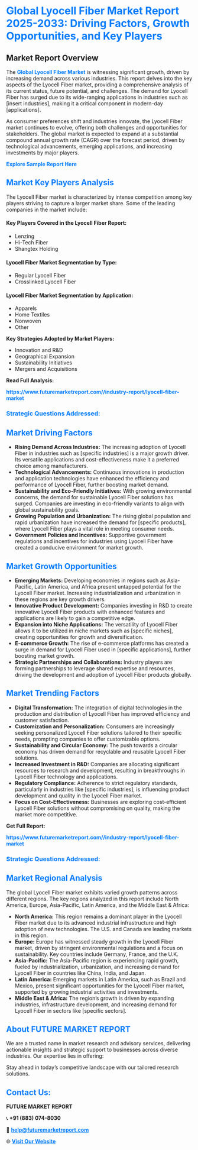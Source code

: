 <h1 style="color: #007BFF;">Global Lyocell Fiber Market Report 2025-2033: Driving Factors, Growth Opportunities, and Key Players</h1>

<section id="overview">
<h2>Market Report Overview</h2>
<p>The <a href="https://www.futuremarketreport.com//industry-report/lyocell-fiber-market" style="color: #007BFF; text-decoration: none;"><strong>Global Lyocell Fiber Market</strong></a> is witnessing significant growth, driven by increasing demand across various industries. This report delves into the key aspects of the Lyocell Fiber market, providing a comprehensive analysis of its current status, future potential, and challenges. The demand for Lyocell Fiber has surged due to its wide-ranging applications in industries such as [insert industries], making it a critical component in modern-day [applications].</p>
<p>As consumer preferences shift and industries innovate, the Lyocell Fiber market continues to evolve, offering both challenges and opportunities for stakeholders. The global market is expected to expand at a substantial compound annual growth rate (CAGR) over the forecast period, driven by technological advancements, emerging applications, and increasing investments by major players.</p>
</section>

<section id="overview">
<p><a href="https://www.futuremarketreport.com//request-sample/reportId=58920" style="color: #007BFF; text-decoration: none;"><strong>Explore Sample Report Here</strong></a></p>
</section>

<section id="key-players">
<h2 style="color: #007BFF;">Market Key Players Analysis</h2>
<p>The Lyocell Fiber market is characterized by intense competition among key players striving to capture a larger market share. Some of the leading companies in the market include:</p>
<h4>Key Players Covered in the Lyocell Fiber Report:</h4>
<ul><li>Lenzing</li><li>Hi-Tech Fiber</li><li>Shangtex Holding</li></ul>
<h4>Lyocell Fiber Market Segmentation by Type:</h4>
<ul><li>Regular Lyocell Fiber</li><li>Crosslinked Lyocell Fiber</li></ul>

<h4>Lyocell Fiber Market Segmentation by Application:</h4>
<ul><li>Apparels</li><li>Home Textiles</li><li>Nonwoven</li><li>Other</li></ul>
<p><strong>Key Strategies Adopted by Market Players:</strong></p>
<ul>
<li>Innovation and R&D</li>
<li>Geographical Expansion</li>
<li>Sustainability Initiatives</li>
<li>Mergers and Acquisitions</li>
</ul>
</section>

<section>
<p><strong>Read Full Analysis: </strong></p><a href="https://www.futuremarketreport.com//industry-report/lyocell-fiber-market" style="color: #007BFF; text-decoration: none;"><strong>https://www.futuremarketreport.com//industry-report/lyocell-fiber-market</strong></a>
<h3 style="color: #007BFF;">Strategic Questions Addressed:</h3>
</section>

<section id="driving-factors">
<h2 style="color: #007BFF;">Market Driving Factors</h2>
<ul>
<li><strong>Rising Demand Across Industries:</strong> The increasing adoption of Lyocell Fiber in industries such as [specific industries] is a major growth driver. Its versatile applications and cost-effectiveness make it a preferred choice among manufacturers.</li>
<li><strong>Technological Advancements:</strong> Continuous innovations in production and application technologies have enhanced the efficiency and performance of Lyocell Fiber, further boosting market demand.</li>
<li><strong>Sustainability and Eco-Friendly Initiatives:</strong> With growing environmental concerns, the demand for sustainable Lyocell Fiber solutions has surged. Companies are investing in eco-friendly variants to align with global sustainability goals.</li>
<li><strong>Growing Population and Urbanization:</strong> The rising global population and rapid urbanization have increased the demand for [specific products], where Lyocell Fiber plays a vital role in meeting consumer needs.</li>
<li><strong>Government Policies and Incentives:</strong> Supportive government regulations and incentives for industries using Lyocell Fiber have created a conducive environment for market growth.</li>
</ul>
</section>

<section id="growth-opportunities">
<h2 style="color: #007BFF;">Market Growth Opportunities</h2>
<ul>
<li><strong>Emerging Markets:</strong> Developing economies in regions such as Asia-Pacific, Latin America, and Africa present untapped potential for the Lyocell Fiber market. Increasing industrialization and urbanization in these regions are key growth drivers.</li>
<li><strong>Innovative Product Development:</strong> Companies investing in R&D to create innovative Lyocell Fiber products with enhanced features and applications are likely to gain a competitive edge.</li>
<li><strong>Expansion into Niche Applications:</strong> The versatility of Lyocell Fiber allows it to be utilized in niche markets such as [specific niches], creating opportunities for growth and diversification.</li>
<li><strong>E-commerce Growth:</strong> The rise of e-commerce platforms has created a surge in demand for Lyocell Fiber used in [specific applications], further boosting market growth.</li>
<li><strong>Strategic Partnerships and Collaborations:</strong> Industry players are forming partnerships to leverage shared expertise and resources, driving the development and adoption of Lyocell Fiber products globally.</li>
</ul>
</section>

<section id="trending-factors">
<h2 style="color: #007BFF;">Market Trending Factors</h2>
<ul>
<li><strong>Digital Transformation:</strong> The integration of digital technologies in the production and distribution of Lyocell Fiber has improved efficiency and customer satisfaction.</li>
<li><strong>Customization and Personalization:</strong> Consumers are increasingly seeking personalized Lyocell Fiber solutions tailored to their specific needs, prompting companies to offer customizable options.</li>
<li><strong>Sustainability and Circular Economy:</strong> The push towards a circular economy has driven demand for recyclable and reusable Lyocell Fiber solutions.</li>
<li><strong>Increased Investment in R&D:</strong> Companies are allocating significant resources to research and development, resulting in breakthroughs in Lyocell Fiber technology and applications.</li>
<li><strong>Regulatory Compliance:</strong> Adherence to strict regulatory standards, particularly in industries like [specific industries], is influencing product development and quality in the Lyocell Fiber market.</li>
<li><strong>Focus on Cost-Effectiveness:</strong> Businesses are exploring cost-efficient Lyocell Fiber solutions without compromising on quality, making the market more competitive.</li>
</ul>
</section>

<section>
<p><strong>Get Full Report: </strong></p><a href="https://www.futuremarketreport.com//industry-report/lyocell-fiber-market" style="color: #007BFF; text-decoration: none;"><strong>https://www.futuremarketreport.com//industry-report/lyocell-fiber-market</strong></a>
<h3 style="color: #007BFF;">Strategic Questions Addressed:</h3>
</section>


<section id="regional-analysis">
<h2 style="color: #007BFF;">Market Regional Analysis</h2>
<p>The global Lyocell Fiber market exhibits varied growth patterns across different regions. The key regions analyzed in this report include North America, Europe, Asia-Pacific, Latin America, and the Middle East & Africa:</p>
<ul>
<li><strong>North America:</strong> This region remains a dominant player in the Lyocell Fiber market due to its advanced industrial infrastructure and high adoption of new technologies. The U.S. and Canada are leading markets in this region.</li>
<li><strong>Europe:</strong> Europe has witnessed steady growth in the Lyocell Fiber market, driven by stringent environmental regulations and a focus on sustainability. Key countries include Germany, France, and the U.K.</li>
<li><strong>Asia-Pacific:</strong> The Asia-Pacific region is experiencing rapid growth, fueled by industrialization, urbanization, and increasing demand for Lyocell Fiber in countries like China, India, and Japan.</li>
<li><strong>Latin America:</strong> Emerging markets in Latin America, such as Brazil and Mexico, present significant opportunities for the Lyocell Fiber market, supported by growing industrial activities and investments.</li>
<li><strong>Middle East & Africa:</strong> The region’s growth is driven by expanding industries, infrastructure development, and increasing demand for Lyocell Fiber in sectors like [specific sectors].</li>
</ul>
</section>

<footer>
<h2 style="color: #007BFF;">About FUTURE MARKET REPORT</h2>
<p>We are a trusted name in market research and advisory services, delivering actionable insights and strategic support to businesses across diverse industries. Our expertise lies in offering:</p>

<p>Stay ahead in today’s competitive landscape with our tailored research solutions.</p>

<h2 style="color: #007BFF;">Contact Us:</h2>
<p><strong>FUTURE MARKET REPORT</strong></p>
<p>📞 <strong>+91 (883) 074-8030</strong></p>
<p>📧 <strong><a href="mailto:help@futuremarketreport.com" style="color: #007BFF;">help@futuremarketreport.com</a></strong></p>
<p>🌐 <strong><a href="https://www.futuremarketreport.com/" style="color: #007BFF;">Visit Our Website</a></strong></p>
</footer>
